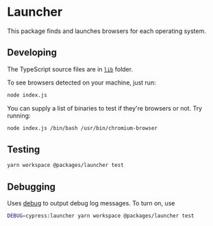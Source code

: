 # Launcher

This package finds and launches browsers for each operating system.

## Developing

The TypeScript source files are in [`lib`](/lib) folder.

To see browsers detected on your machine, just run:

```bash
node index.js
```

You can supply a list of binaries to test if they're browsers or not. Try running:

```bash
node index.js /bin/bash /usr/bin/chromium-browser
```

## Testing

```bash
yarn workspace @packages/launcher test
```

## Debugging

Uses [debug](https://github.com/visionmedia/debug#readme)
to output debug log messages. To turn on, use

```sh
DEBUG=cypress:launcher yarn workspace @packages/launcher test
```
